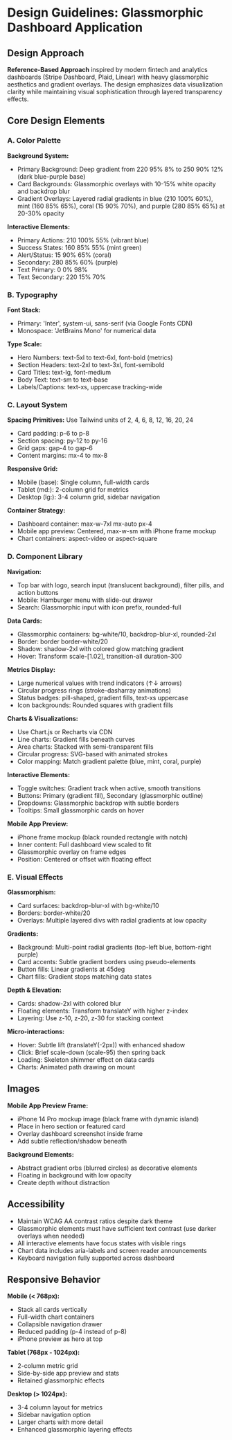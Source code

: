 # Design Guidelines: Glassmorphic Dashboard Application

## Design Approach
**Reference-Based Approach** inspired by modern fintech and analytics dashboards (Stripe Dashboard, Plaid, Linear) with heavy glassmorphic aesthetics and gradient overlays. The design emphasizes data visualization clarity while maintaining visual sophistication through layered transparency effects.

## Core Design Elements

### A. Color Palette

**Background System:**
- Primary Background: Deep gradient from 220 95% 8% to 250 90% 12% (dark blue-purple base)
- Card Backgrounds: Glassmorphic overlays with 10-15% white opacity and backdrop blur
- Gradient Overlays: Layered radial gradients in blue (210 100% 60%), mint (160 85% 65%), coral (15 90% 70%), and purple (280 85% 65%) at 20-30% opacity

**Interactive Elements:**
- Primary Actions: 210 100% 55% (vibrant blue)
- Success States: 160 85% 55% (mint green)
- Alert/Status: 15 90% 65% (coral)
- Secondary: 280 85% 60% (purple)
- Text Primary: 0 0% 98%
- Text Secondary: 220 15% 70%

### B. Typography

**Font Stack:**
- Primary: 'Inter', system-ui, sans-serif (via Google Fonts CDN)
- Monospace: 'JetBrains Mono' for numerical data

**Type Scale:**
- Hero Numbers: text-5xl to text-6xl, font-bold (metrics)
- Section Headers: text-2xl to text-3xl, font-semibold
- Card Titles: text-lg, font-medium
- Body Text: text-sm to text-base
- Labels/Captions: text-xs, uppercase tracking-wide

### C. Layout System

**Spacing Primitives:** Use Tailwind units of 2, 4, 6, 8, 12, 16, 20, 24
- Card padding: p-6 to p-8
- Section spacing: py-12 to py-16
- Grid gaps: gap-4 to gap-6
- Content margins: mx-4 to mx-8

**Responsive Grid:**
- Mobile (base): Single column, full-width cards
- Tablet (md:): 2-column grid for metrics
- Desktop (lg:): 3-4 column grid, sidebar navigation

**Container Strategy:**
- Dashboard container: max-w-7xl mx-auto px-4
- Mobile app preview: Centered, max-w-sm with iPhone frame mockup
- Chart containers: aspect-video or aspect-square

### D. Component Library

**Navigation:**
- Top bar with logo, search input (translucent background), filter pills, and action buttons
- Mobile: Hamburger menu with slide-out drawer
- Search: Glassmorphic input with icon prefix, rounded-full

**Data Cards:**
- Glassmorphic containers: bg-white/10, backdrop-blur-xl, rounded-2xl
- Border: border border-white/20
- Shadow: shadow-2xl with colored glow matching gradient
- Hover: Transform scale-[1.02], transition-all duration-300

**Metrics Display:**
- Large numerical values with trend indicators (↑↓ arrows)
- Circular progress rings (stroke-dasharray animations)
- Status badges: pill-shaped, gradient fills, text-xs uppercase
- Icon backgrounds: Rounded squares with gradient fills

**Charts & Visualizations:**
- Use Chart.js or Recharts via CDN
- Line charts: Gradient fills beneath curves
- Area charts: Stacked with semi-transparent fills
- Circular progress: SVG-based with animated strokes
- Color mapping: Match gradient palette (blue, mint, coral, purple)

**Interactive Elements:**
- Toggle switches: Gradient track when active, smooth transitions
- Buttons: Primary (gradient fill), Secondary (glassmorphic outline)
- Dropdowns: Glassmorphic backdrop with subtle borders
- Tooltips: Small glassmorphic cards on hover

**Mobile App Preview:**
- iPhone frame mockup (black rounded rectangle with notch)
- Inner content: Full dashboard view scaled to fit
- Glassmorphic overlay on frame edges
- Position: Centered or offset with floating effect

### E. Visual Effects

**Glassmorphism:**
- Card surfaces: backdrop-blur-xl with bg-white/10
- Borders: border-white/20
- Overlays: Multiple layered divs with radial gradients at low opacity

**Gradients:**
- Background: Multi-point radial gradients (top-left blue, bottom-right purple)
- Card accents: Subtle gradient borders using pseudo-elements
- Button fills: Linear gradients at 45deg
- Chart fills: Gradient stops matching data states

**Depth & Elevation:**
- Cards: shadow-2xl with colored blur
- Floating elements: Transform translateY with higher z-index
- Layering: Use z-10, z-20, z-30 for stacking context

**Micro-interactions:**
- Hover: Subtle lift (translateY(-2px)) with enhanced shadow
- Click: Brief scale-down (scale-95) then spring back
- Loading: Skeleton shimmer effect on data cards
- Charts: Animated path drawing on mount

## Images

**Mobile App Preview Frame:**
- iPhone 14 Pro mockup image (black frame with dynamic island)
- Place in hero section or featured card
- Overlay dashboard screenshot inside frame
- Add subtle reflection/shadow beneath

**Background Elements:**
- Abstract gradient orbs (blurred circles) as decorative elements
- Floating in background with low opacity
- Create depth without distraction

## Accessibility

- Maintain WCAG AA contrast ratios despite dark theme
- Glassmorphic elements must have sufficient text contrast (use darker overlays when needed)
- All interactive elements have focus states with visible rings
- Chart data includes aria-labels and screen reader announcements
- Keyboard navigation fully supported across dashboard

## Responsive Behavior

**Mobile (< 768px):**
- Stack all cards vertically
- Full-width chart containers
- Collapsible navigation drawer
- Reduced padding (p-4 instead of p-8)
- iPhone preview as hero at top

**Tablet (768px - 1024px):**
- 2-column metric grid
- Side-by-side app preview and stats
- Retained glassmorphic effects

**Desktop (> 1024px):**
- 3-4 column layout for metrics
- Sidebar navigation option
- Larger charts with more detail
- Enhanced glassmorphic layering effects